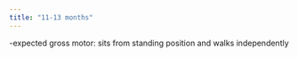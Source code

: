 ```yaml
---
title: "11-13 months"
---
```

-expected gross motor: sits from standing position and walks independently

